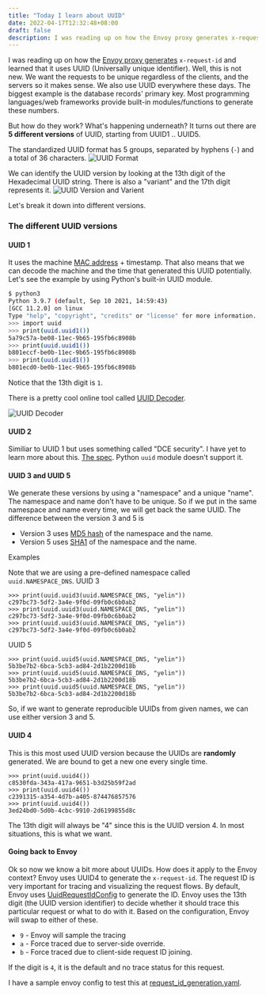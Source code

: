 ```yaml
---
title: "Today I learn about UUID"
date: 2022-04-17T12:32:48+08:00
draft: false
description: I was reading up on how the Envoy proxy generates x-request-id and learned that it uses UUID (Universally unique identifier). Then I got curious about UUIDs.
---
```


I was reading up on how the [Envoy proxy generates](https://www.envoyproxy.io/docs/envoy/latest/configuration/http/http_conn_man/headers#config-http-conn-man-headers-x-request-id) `x-request-id` and learned that it uses UUID (Universally unique identifier).
Well, this is not new.
We want the requests to be unique regardless of the clients, and the servers so it makes sense. We also use UUID everywhere these days. The biggest example is the database records' primary key. Most programming languages/web frameworks provide built-in modules/functions to generate these numbers.

But how do they work? What's happening underneath?
It turns out there are **5 different versions** of UUID, starting from UUID1 .. UUID5.

The standardized UUID format has 5 groups, separated by hyphens (`-`) and a total of 36 characters.
![UUID Format](/uuid_format.png)

We can identify the UUID version by looking at the 13th digit of the Hexadecimal UUID string.
There is also a "variant" and the 17th digit represents it.
![UUID Version and Varient](/uuid_version_and_varient.png)

Let's break it down into different versions.

### The different UUID versions

#### UUID 1

It uses the machine [MAC address](https://en.wikipedia.org/wiki/MAC_address) + timestamp. That also means that we can decode the machine and the time that generated this UUID potentially.
Let's see the example by using Python's built-in UUID module.
```bash
$ python3
Python 3.9.7 (default, Sep 10 2021, 14:59:43)
[GCC 11.2.0] on linux
Type "help", "copyright", "credits" or "license" for more information.
>>> import uuid
>>> print(uuid.uuid1())
5a79c57a-be08-11ec-9b65-195fb6c8908b
>>> print(uuid.uuid1())
b801eccf-be0b-11ec-9b65-195fb6c8908b
>>> print(uuid.uuid1())
b801ecd0-be0b-11ec-9b65-195fb6c8908b
```
Notice that the 13th digit is `1`.

There is a pretty cool online tool called [UUID Decoder](https://www.uuidtools.com/decode).

![UUID Decoder](/uuid_decoder.png)

#### UUID 2

Similiar to UUID 1 but uses something called "DCE security". I have yet to learn more about this. [The spec](https://pubs.opengroup.org/onlinepubs/9696989899/chap5.htm#tagcjh_08_02_01_01). Python `uuid` module doesn't support it.

#### UUID 3 and UUID 5

We generate these versions by using a "namespace" and a unique "name". The namespace and name don't have to be unique. So if we put in the same namespace and name every time, we will get back the same UUID.
The difference between the version 3 and 5 is
- Version 3 uses [MD5 hash](https://en.wikipedia.org/wiki/MD5) of the namespace and the name.
- Version 5 uses [SHA1](https://en.wikipedia.org/wiki/SHA-1) of the namespace and the name.

Examples

Note that we are using a pre-defined namespace called `uuid.NAMESPACE_DNS`.
UUID 3
```
>>> print(uuid.uuid3(uuid.NAMESPACE_DNS, "yelin"))
c297bc73-5df2-3a4e-9f0d-09fb0c6b0ab2
>>> print(uuid.uuid3(uuid.NAMESPACE_DNS, "yelin"))
c297bc73-5df2-3a4e-9f0d-09fb0c6b0ab2
>>> print(uuid.uuid3(uuid.NAMESPACE_DNS, "yelin"))
c297bc73-5df2-3a4e-9f0d-09fb0c6b0ab2
```

UUID 5
```
>>> print(uuid.uuid5(uuid.NAMESPACE_DNS, "yelin"))
5b3be7b2-6bca-5cb3-ad84-2d1b2200d18b
>>> print(uuid.uuid5(uuid.NAMESPACE_DNS, "yelin"))
5b3be7b2-6bca-5cb3-ad84-2d1b2200d18b
>>> print(uuid.uuid5(uuid.NAMESPACE_DNS, "yelin"))
5b3be7b2-6bca-5cb3-ad84-2d1b2200d18b
```

So, if we want to generate reproducible UUIDs from given names, we can use either version 3 and 5.

#### UUID 4

This is this most used UUID version because the UUIDs are **randomly** generated.
We are bound to get a new one every single time.
```
>>> print(uuid.uuid4())
c8530fda-343a-417a-9651-b3d25b59f2ad
>>> print(uuid.uuid4())
c2391315-a354-4d7b-a405-874476857576
>>> print(uuid.uuid4())
3ed24bd0-5d0b-4cbc-9910-2d6199855d8c
```
The 13th digit will always be "4" since this is the UUID version 4.
In most situations, this is what we want.

#### Going back to Envoy

Ok so now we know a bit more about UUIDs. How does it apply to the Envoy context?
Envoy uses UUID4 to generate the `x-request-id`. The request ID is very important for tracing and visualizing the request flows.
By default, Envoy uses [UuidRequestIdConfig](https://www.envoyproxy.io/docs/envoy/latest/api-v3/extensions/request_id/uuid/v3/uuid.proto#extensions-request-id-uuid-v3-uuidrequestidconfig) to generate the ID.
Envoy uses the 13th digit (the UUID version identifier) to decide whether it should trace this particular request or what to do with it. Based on the configuration, Envoy will swap to either of these.
- `9` - Envoy will sample the tracing
- `a` - Force traced due to server-side override.
- `b` - Force traced due to client-side request ID joining.

If the digit is `4`, it is the default and no trace status for this request.

I have a sample envoy config to test this at [request_id_generation.yaml](https://github.com/yelinaung/envoy-fundamentals-configs/blob/master/request_id_generation.yaml).
